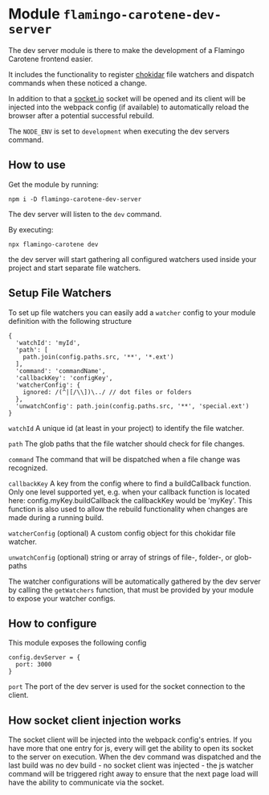 # Module `flamingo-carotene-dev-server`
The dev server module is there to make the development of a Flamingo Carotene frontend easier.

It includes the functionality to register [chokidar](https://github.com/paulmillr/chokidar) file watchers and dispatch
commands when these noticed a change.

In addition to that a [socket.io](https://github.com/socketio/socket.io) socket will be opened and its client will be
injected into the webpack config (if available) to automatically reload the browser after a potential successful
rebuild.

The `NODE_ENV` is set to `development` when executing the dev servers command.

## How to use
Get the module by running:
```
npm i -D flamingo-carotene-dev-server
```

The dev server will listen to the `dev` command.

By executing:
```
npx flamingo-carotene dev
```
the dev server will start gathering all configured watchers used inside your project and start separate file watchers.

## Setup File Watchers
To set up file watchers you can easily add a `watcher` config to your module definition with the following structure
```
{
  'watchId': 'myId',
  'path': [
    path.join(config.paths.src, '**', '*.ext')
  ],
  'command': 'commandName',
  'callbackKey': 'configKey',
  'watcherConfig': {
    ignored: /(^|[/\\])\../ // dot files or folders
  },
  'unwatchConfig': path.join(config.paths.src, '**', 'special.ext')
}
```
`watchId` A unique id (at least in your project) to identify the file watcher.

`path` The glob paths that the file watcher should check for file changes.

`command` The command that will be dispatched when a file change was recognized.

`callbackKey` A key from the config where to find a buildCallback function. Only one level supported yet,
e.g. when your callback function is located here: config.myKey.buildCallback the callbackKey would be 'myKey'. This
function is also used to allow the rebuild functionality when changes are made during a running build.

`watcherConfig` (optional) A custom config object for this chokidar file watcher.

`unwatchConfig` (optional) string or array of strings of file-, folder-, or glob-paths

The watcher configurations will be automatically gathered by the dev server by calling the `getWatchers`
function, that must be provided by your module to expose your watcher configs.

## How to configure
This module exposes the following config
```
config.devServer = {
  port: 3000
}
```
`port` The port of the dev server is used for the socket connection to the client.

## How socket client injection works
The socket client will be injected into the webpack config's entries. If you have more that one entry for js, every
will get the ability to open its socket to the server on execution. When the dev command was dispatched and the last
build was no dev build - no socket client was injected - the js watcher command will be triggered right away to ensure
that the next page load will have the ability to communicate via the socket.
